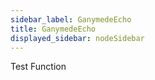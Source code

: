 ```yaml
---
sidebar_label: GanymedeEcho
title: GanymedeEcho
displayed_sidebar: nodeSidebar
---
```


Test Function